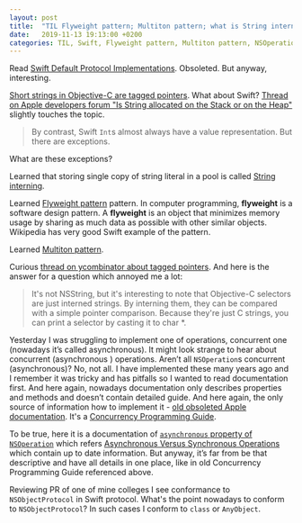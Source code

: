 ```yaml
---
layout: post
title:  "TIL Flyweight pattern; Multiton pattern; what is String interning; refreshed how to make concurrent `NSOperation`; "
date:   2019-11-13 19:13:00 +0200
categories: TIL, Swift, Flyweight pattern, Multiton pattern, NSOperation, concurrency, Tagged pointers, NSObjectProtocol
---
```

Read [Swift Default Protocol Implementations](https://nshipster.com/swift-default-protocol-implementations/). Obsoleted. But anyway, interesting.

[Short strings in Objective-C are tagged pointers](https://www.mikeash.com/pyblog/friday-qa-2015-07-31-tagged-pointer-strings.html). What about Swift? [Thread on Apple developers forum "Is String allocated on the Stack or on the Heap"](https://forums.developer.apple.com/thread/50357) slightly touches the topic.

> By contrast, Swift `Int`s almost always have a value representation. But there are exceptions.

What are these exceptions?

Learned that storing single copy of string literal in a pool is called [String interning](https://en.wikipedia.org/wiki/String_interning).

Learned [Flyweight pattern](https://en.wikipedia.org/wiki/Flyweight_pattern) pattern. In computer programming, **flyweight** is a software design pattern. A **flyweight** is an object that minimizes memory usage by sharing as much data as possible with other similar objects. Wikipedia has very good Swift example of the pattern.

Learned [Multiton pattern](https://en.wikipedia.org/wiki/Multiton_pattern).

Curious [thread on ycombinator about tagged pointers](https://news.ycombinator.com/item?id=9981874). And here is the answer for a question which annoyed me a lot: 

> It's not NSString, but it's interesting to note that Objective-C selectors are just interned strings. By interning them, they can be compared with a simple pointer comparison. Because they're just C strings, you can print a selector by casting it to char &ast;.

Yesterday I was struggling to implement one of operations, concurrent one (nowadays it’s called asynchronous). It might look strange to hear about concurrent (asynchronous ) operations. Aren’t all `NSOperation`s concurrent (asynchronous)? No, not all. I have implemented these many years ago and I remember it was tricky and has pitfalls so I wanted to read documentation first. And here again, nowadays documentation only describes properties and methods and doesn’t contain detailed guide. And here again, the only source of information how to implement it - [old obsoleted Apple documentation](https://developer.apple.com/library/archive/documentation/General/Conceptual/ConcurrencyProgrammingGuide/OperationObjects/OperationObjects.html#//apple_ref/doc/uid/TP40008091-CH101-SW8). It's a [Concurrency Programming Guide](https://developer.apple.com/library/archive/documentation/General/Conceptual/ConcurrencyProgrammingGuide/).

To be true, here it is a documentation of [`asynchronous` property of `NSOperation`](https://developer.apple.com/documentation/foundation/nsoperation/1408275-asynchronous) which refers [Asynchronous Versus Synchronous Operations](https://developer.apple.com/documentation/foundation/nsoperation?language=objc#1661231) which contain up to date information. But anyway, it’s far from be that descriptive and have all details in one place, like in old Concurrency Programming Guide referenced above.

Reviewing PR of one of mine colleges I see conformance to `NSObjectProtocol` in Swift protocol. What's the point nowadays to conform to `NSObjectProtocol`? In such cases I conform to `class` or `AnyObject`.
